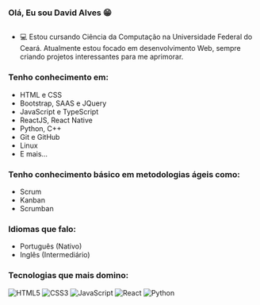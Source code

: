 ### Olá, Eu sou David Alves 😁

##

- 💻 Estou cursando Ciência da Computação na Universidade Federal do Ceará. Atualmente estou focado em desenvolvimento Web, sempre criando projetos interessantes para me aprimorar.

### Tenho conhecimento em:
- HTML e CSS
- Bootstrap, SAAS e JQuery
- JavaScript e TypeScript
- ReactJS, React Native
- Python, C++
- Git e GitHub
- Linux
- E mais...

### Tenho conhecimento básico em metodologias ágeis como:
- Scrum
- Kanban
- Scrumban

### Idiomas que falo:
- Português (Nativo)
- Inglês (Intermediário)
 
### Tecnologias que mais domino:
  ![HTML5](https://img.shields.io/badge/html5-%23E34F26.svg?style=for-the-badge&logo=html5&logoColor=white)
  ![CSS3](https://img.shields.io/badge/css3-%231572B6.svg?style=for-the-badge&logo=css3&logoColor=white)
  ![JavaScript](https://img.shields.io/badge/javascript-%23323330.svg?style=for-the-badge&logo=javascript&logoColor=%23F7DF1E)
  ![React](https://img.shields.io/badge/react-%2320232a.svg?style=for-the-badge&logo=react&logoColor=%2361DAFB)
  ![Python](https://img.shields.io/badge/python-3670A0?style=for-the-badge&logo=python&logoColor=ffdd54)
##

